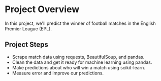 # **Project Overview**

In this project, we'll predict the winner of football matches in the English Premier League (EPL).

## **Project Steps**

- Scrape match data using requests, BeautifulSoup, and pandas.
- Clean the data and get it ready for machine learning using pandas.
- Make predictions about who will win a match using scikit-learn.
- Measure error and improve our predictions.
